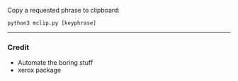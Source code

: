 Copy a requested phrase to clipboard:

`python3 mclip.py [keyphrase]` 

---

### Credit

- Automate the boring stuff
- xerox package

